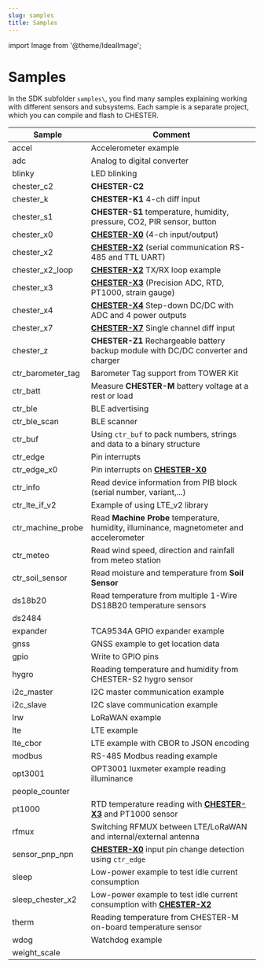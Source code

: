 ```yaml
---
slug: samples
title: Samples
---
```

import Image from '@theme/IdealImage';

# Samples

In the SDK subfolder `samples\`, you find many samples explaining working with different sensors and subsystems. Each sample is a separate project, which you can compile and flash to CHESTER.

| Sample            | Comment                                                                                                      |
| ----------------- | ------------------------------------------------------------------------------------------------------------ |
| accel             | Accelerometer example                                                                                        |
| adc               | Analog to digital converter                                                                                  |
| blinky            | LED blinking                                                                                                 |
| chester_c2        | **CHESTER-C2**                                                                                               |
| chester_k         | **CHESTER-K1** 4-ch diff input                                                                               |
| chester_s1        | **CHESTER-S1** temperature, humidity, pressure, CO2, PIR sensor, button                                      |
| chester_x0        | [**CHESTER-X0**](../extension-modules/chester-x0.md) (4-ch input/output)                                     |
| chester_x2        | [**CHESTER-X2**](../extension-modules/chester-x2.md) (serial communication RS-485 and TTL UART)              |
| chester_x2_loop   | [**CHESTER-X2**](../extension-modules/chester-x2.md) TX/RX loop example                                      |
| chester_x3        | [**CHESTER-X3**](../extension-modules/chester-x3.md) (Precision ADC, RTD, PT1000, strain gauge)              |
| chester_x4        | [**CHESTER-X4**](../extension-modules/chester-x4.md) Step-down DC/DC with ADC and 4 power outputs            |
| chester_x7        | [**CHESTER-X7**](../extension-modules/chester-x7.md) Single channel diff input                               |
| chester_z         | **CHESTER-Z1** Rechargeable battery backup module with DC/DC converter and charger                           |
| ctr_barometer_tag | Barometer Tag support from TOWER Kit                                                                         |
| ctr_batt          | Measure **CHESTER-M** battery voltage at a rest or load                                                      |
| ctr_ble           | BLE advertising                                                                                              |
| ctr_ble_scan      | BLE scanner                                                                                                  |
| ctr_buf           | Using `ctr_buf` to pack numbers, strings and data to a binary structure                                      |
| ctr_edge          | Pin interrupts                                                                                               |
| ctr_edge_x0       | Pin interrupts on [**CHESTER-X0**](../extension-modules/chester-x0.md)                                       |
| ctr_info          | Read device information from PIB block (serial number, variant,...)                                          |
| ctr_lte_if_v2     | Example of using LTE_v2 library                                                                              |
| ctr_machine_probe | Read **Machine Probe** temperature, humidity, illuminance, magnetometer and accelerometer                    |
| ctr_meteo         | Read wind speed, direction and rainfall from meteo station                                                   |
| ctr_soil_sensor   | Read moisture and temperature from **Soil Sensor**                                                           |
| ds18b20           | Read temperature from multiple 1-Wire DS18B20 temperature sensors                                            |
| ds2484            |                                                                                                              |
| expander          | TCA9534A GPIO expander example                                                                               |
| gnss              | GNSS example to get location data                                                                            |
| gpio              | Write to GPIO pins                                                                                           |
| hygro             | Reading temperature and humidity from CHESTER-S2 hygro sensor                                                |
| i2c_master        | I2C master communication example                                                                             |
| i2c_slave         | I2C slave communication example                                                                              |
| lrw               | LoRaWAN example                                                                                              |
| lte               | LTE example                                                                                                  |
| lte_cbor          | LTE example with CBOR to JSON encoding                                                                       |
| modbus            | RS-485 Modbus reading example                                                                                |
| opt3001           | OPT3001 luxmeter example reading illuminance                                                                 |
| people_counter    |                                                                                                              |
| pt1000            | RTD temperature reading with [**CHESTER-X3**](../extension-modules/chester-x3.md) and PT1000 sensor          |
| rfmux             | Switching RFMUX between LTE/LoRaWAN and internal/external antenna                                            |
| sensor_pnp_npn    | [**CHESTER-X0**](../extension-modules/chester-x0.md) input pin change detection using `ctr_edge`             |
| sleep             | Low-power example to test idle current consumption                                                           |
| sleep_chester_x2  | Low-power example to test idle current consumption with [**CHESTER-X2**](../extension-modules/chester-x2.md) |
| therm             | Reading temperature from CHESTER-M on-board temperature sensor                                               |
| wdog              | Watchdog example                                                                                             |
| weight_scale      |                                                                                                              |
